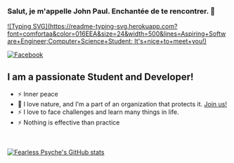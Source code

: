 ### Salut, je m'appelle John Paul. Enchantée de te rencontrer. 👋

[![Typing SVG](https://readme-typing-svg.herokuapp.com?font=comfortaa&color=016EEA&size=24&width=500&lines=Aspiring+Software+Engineer;Computer+Science+Student; It's+nice+to+meet+you!)](https://git.io/typing-svg)

[![Facebook](https://img.shields.io/badge/Facebook-1877F2?style=for-the-badge&logo=facebook&logoColor=white)](https://facebook.com/fearlesspsyche)

## I am a passionate Student and Developer!

- ⚡ Inner peace
- 🌱 I love nature, and I'm a part of an organization that protects it. [Join us!][youthforourplanet]
- ⚡ I love to face challenges and learn many things in life.
- ⚡ Nothing is effective than practice


<br />


[![Fearless Psyche's GitHub stats](https://github-readme-stats.vercel.app/api?username=Fearlesspsyche&show_icons=true&theme=radical)](https://github.com/Fearlesspsyche/github-readme-stats)

<br />



[youthforourplanet]: https://youthforourplanet.com


